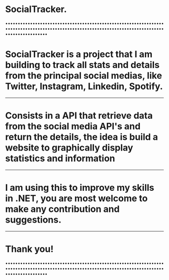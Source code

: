 # SocialTracker.
•••••••••••••••••••••••••••••••••••••••••••••••••••••••••••••••••••••••••••••••••••••••••••••••••••••••••••••••••••••••••••••••••••••••••••••••••
# SocialTracker is a project that I am building to track all stats and details from the principal social medias, like Twitter, Instagram, Linkedin, Spotify.
----------------------------------------------------------------------------------------------------------------------------------------------------------
# Consists in a API that retrieve data from the social media API's and return the details, the idea is build a website to graphically display statistics and information
----------------------------------------------------------------------------------------------------------------------------------------------------------
# I am using this to improve my skills in .NET, you are most welcome to make any contribution and suggestions.
----------------------------------------------------------------------------------------------------------------------------------------------------------
# Thank you!
•••••••••••••••••••••••••••••••••••••••••••••••••••••••••••••••••••••••••••••••••••••••••••••••••••••••••••••••••••••••••••••••••••••••••••••••••
